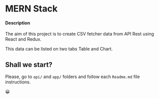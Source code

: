 # MERN Stack 

#### Description
The aim of this project is to create CSV fetcher data from API Rest using React and Redux.

This data can be listed on two tabs Table and Chart.
 

## Shall we start?
Please, go to `api/` and `app/` folders and follow each `Readme.md` file instructions.

😀
